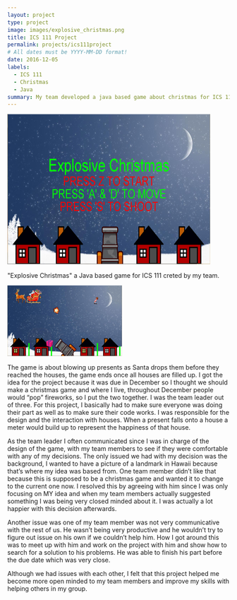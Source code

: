 ```yaml
---
layout: project
type: project
image: images/explosive_christmas.png
title: ICS 111 Project
permalink: projects/ics111project
# All dates must be YYYY-MM-DD format!
date: 2016-12-05
labels:
  - ICS 111
  - Christmas
  - Java
summary: My team developed a java based game about christmas for ICS 111.
---
```



  <img class="ui rounded image" src="/images/explosive christmas.PNG" width="460" height="340">

"Explosive Christmas" a Java based game for ICS 111 creted by my team. 

<img class="ui right floated rounded image" src="/images/gameplay.PNG" width="260" height="160">
  
  The game is about blowing up presents as Santa drops them before they reached the houses, the game ends once all houses are filled up. I got the idea for the project because it was due in December so I thought we should make a christmas game and where I live, throughout December people would “pop” fireworks, so I put the two together. I was the team leader out of three. For this project, I basically had to make sure everyone was doing their part as well as to make sure their code works. I was responsible for the design and the interaction with houses. When a present falls onto a house a meter would build up to represent the happiness of that house. 
  
  As the team leader I often communicated since I was in charge of the design of the game, with my team members to see if they were comfortable with any of my decisions. The only issued we had with my decision was the background, I wanted to have a picture of a landmark in Hawaii because that’s where my idea was based from. One team member didn’t like that because this is supposed to be a christmas game and wanted it to change to the current one now. I resolved this by agreeing with him since I was only focusing on MY idea and when my team members actually suggested something I was being very closed minded about it. I was actually a lot happier with this decision afterwards. 
  
  Another issue was one of my team member was not very communicative with the rest of us. He wasn’t being very productive and he wouldn’t try to figure out issue on his own if we couldn’t help him. How I got around this was to meet up with him and work on the project with him and show how to search for a solution to his problems. He was able to finish his part before the due date which was very close. 
  
  Although we had issues with each other, I felt that this project helped me become more open minded to my team members and improve my skills with helping others in my group.
